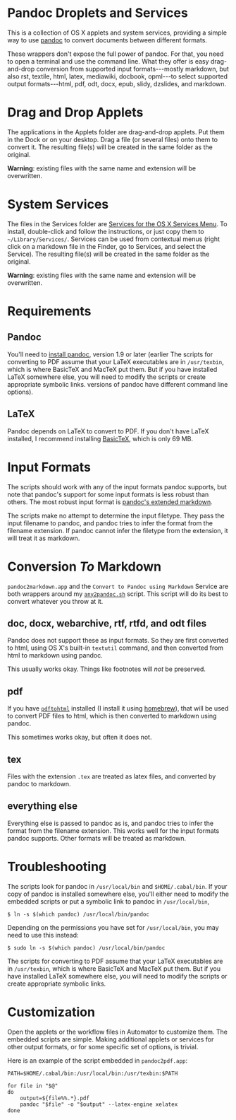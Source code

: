 Pandoc Droplets and Services
============================

This is a collection of OS X applets and system services, providing a
simple way to use [pandoc][] to convert documents between different
formats.

These wrappers don't expose the full power of pandoc. For that, you need
to open a terminal and use the command line. What they offer is easy
drag-and-drop conversion from supported input formats---mostly markdown,
but also rst, textile, html, latex, mediawiki, docbook, opml---to select
supported output formats---html, pdf, odt, docx, epub, slidy, dzslides,
and markdown.

Drag and Drop Applets
=====================

The applications in the Applets folder are drag-and-drop applets. Put
them in the Dock or on your desktop. Drag a file (or several files) onto
them to convert it. The resulting file(s) will be created in the same
folder as the original.

**Warning**: existing files with the same name and extension will be
overwritten.

System Services
===============

The files in the Services folder are [Services for the OS X Services
Menu][]. To install, double-click and follow the instructions, or just
copy them to `~/Library/Services/`. Services can be used from contextual
menus (right click on a markdown file in the Finder, go to Services, and
select the Service). The resulting file(s) will be created in the same
folder as the original.

**Warning**: existing files with the same name and extension will be
overwritten.

Requirements
============

Pandoc
------

You'll need to [install pandoc][], version 1.9 or later (earlier
The scripts for converting to PDF assume that your LaTeX executables are
in `/usr/texbin`, which is where BasicTeX and MacTeX put them. But if you have installed LaTeX somewhere else, you will need to modify the scripts or create appropriate symbolic links.
versions of pandoc have different command line options).

LaTeX
-----

Pandoc depends on LaTeX to convert to PDF. If you don't have LaTeX
installed, I recommend installing [BasicTeX][], which is only 69 MB.

Input Formats
=============

The scripts should work with any of the input formats pandoc supports,
but note that pandoc's support for some input formats is less robust
than others. The most robust input format is [pandoc's extended
markdown][].

The scripts make no attempt to determine the input filetype. They pass
the input filename to pandoc, and pandoc tries to infer the format from
the filename extension. If pandoc cannot infer the filetype from the
extension, it will treat it as markdown.

Conversion *To* Markdown
========================

`pandoc2markdown.app` and the `Convert to Pandoc using Markdown` Service
are both wrappers around my [`any2pandoc.sh`][] script. This script will
do its best to convert whatever you throw at it.

doc, docx, webarchive, rtf, rtfd, and odt files
-----------------------------------------------

Pandoc does not support these as input formats. So they are first
converted to html, using OS X's built-in `textutil` command, and then
converted from html to markdown using pandoc.

This usually works okay. Things like footnotes will *not* be preserved.

pdf
---

If you have [`pdftohtml`][] installed (I install it using [homebrew][]),
that will be used to convert PDF files to html, which is then converted
to markdown using pandoc.

This sometimes works okay, but often it does not.

tex
---

Files with the extension `.tex` are treated as latex files, and
converted by pandoc to markdown.

everything else
---------------

Everything else is passed to pandoc as is, and pandoc tries to infer the
format from the filename extension. This works well for the input
formats pandoc supports. Other formats will be treated as markdown.

Troubleshooting
===============

The scripts look for pandoc in `/usr/local/bin` and `$HOME/.cabal/bin`.
If your copy of pandoc is installed somewhere else, you'll either need
to modify the embedded scripts or put a symbolic link to pandoc in
`/usr/local/bin`,

    $ ln -s $(which pandoc) /usr/local/bin/pandoc

Depending on the permissions you have set for `/usr/local/bin`, you may
need to use this instead:

    $ sudo ln -s $(which pandoc) /usr/local/bin/pandoc

The scripts for converting to PDF assume that your LaTeX executables are
in `/usr/texbin`, which is where BasicTeX and MacTeX put them. But if
you have installed LaTeX somewhere else, you will need to modify the
scripts or create appropriate symbolic links.

Customization
=============

Open the applets or the workflow files in Automator to customize them.
The embedded scripts are simple. Making additional applets or services
for other output formats, or for some specific set of options, is
trivial.

Here is an example of the script embedded in `pandoc2pdf.app`:

~~~~ {.bash}
PATH=$HOME/.cabal/bin:/usr/local/bin:/usr/texbin:$PATH

for file in "$@"
do
    output=${file%%.*}.pdf
    pandoc "$file" -o "$output" --latex-engine xelatex
done
~~~~

  [pandoc]: http://johnmacfarlane.net/pandoc/
  [Services for the OS X Services Menu]: https://www.macworld.com/article/1163996/how_to_use_services_in_mac_os_x.html
  [install pandoc]: http://johnmacfarlane.net/pandoc/installing.html
  [BasicTeX]: http://www.tug.org/mactex/morepackages.html
  [pandoc's extended markdown]: http://johnmacfarlane.net/pandoc/README.html#pandocs-markdown
  [`any2pandoc.sh`]: https://gist.github.com/1181510
  [`pdftohtml`]: http://pdftohtml.sourceforge.net/
  [homebrew]: http://mxcl.github.com/homebrew/
  [modify the embedded scripts]: #customization
